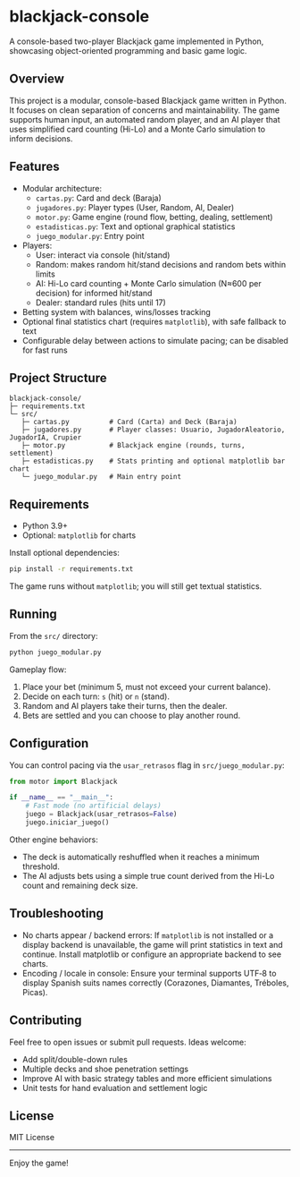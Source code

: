 # blackjack-console
A console-based two-player Blackjack game implemented in Python, showcasing object-oriented programming and basic game logic.

## Overview
This project is a modular, console-based Blackjack game written in Python. It focuses on clean separation of concerns and maintainability. The game supports human input, an automated random player, and an AI player that uses simplified card counting (Hi-Lo) and a Monte Carlo simulation to inform decisions.

## Features
- Modular architecture:
  - `cartas.py`: Card and deck (Baraja)
  - `jugadores.py`: Player types (User, Random, AI, Dealer)
  - `motor.py`: Game engine (round flow, betting, dealing, settlement)
  - `estadisticas.py`: Text and optional graphical statistics
  - `juego_modular.py`: Entry point
- Players:
  - User: interact via console (hit/stand)
  - Random: makes random hit/stand decisions and random bets within limits
  - AI: Hi-Lo card counting + Monte Carlo simulation (N≈600 per decision) for informed hit/stand
  - Dealer: standard rules (hits until 17)
- Betting system with balances, wins/losses tracking
- Optional final statistics chart (requires `matplotlib`), with safe fallback to text
- Configurable delay between actions to simulate pacing; can be disabled for fast runs

## Project Structure
```
blackjack-console/
├─ requirements.txt
└─ src/
   ├─ cartas.py          # Card (Carta) and Deck (Baraja)
   ├─ jugadores.py       # Player classes: Usuario, JugadorAleatorio, JugadorIA, Crupier
   ├─ motor.py           # Blackjack engine (rounds, turns, settlement)
   ├─ estadisticas.py    # Stats printing and optional matplotlib bar chart
   └─ juego_modular.py   # Main entry point
```

## Requirements
- Python 3.9+
- Optional: `matplotlib` for charts

Install optional dependencies:
```bash
pip install -r requirements.txt
```

The game runs without `matplotlib`; you will still get textual statistics.

## Running
From the `src/` directory:
```bash
python juego_modular.py
```

Gameplay flow:
1. Place your bet (minimum 5, must not exceed your current balance).
2. Decide on each turn: `s` (hit) or `n` (stand).
3. Random and AI players take their turns, then the dealer.
4. Bets are settled and you can choose to play another round.

## Configuration
You can control pacing via the `usar_retrasos` flag in `src/juego_modular.py`:
```python
from motor import Blackjack

if __name__ == "__main__":
    # Fast mode (no artificial delays)
    juego = Blackjack(usar_retrasos=False)
    juego.iniciar_juego()
```

Other engine behaviors:
- The deck is automatically reshuffled when it reaches a minimum threshold.
- The AI adjusts bets using a simple true count derived from the Hi-Lo count and remaining deck size.

## Troubleshooting
- No charts appear / backend errors: If `matplotlib` is not installed or a display backend is unavailable, the game will print statistics in text and continue. Install matplotlib or configure an appropriate backend to see charts.
- Encoding / locale in console: Ensure your terminal supports UTF‑8 to display Spanish suits names correctly (Corazones, Diamantes, Tréboles, Picas).

## Contributing
Feel free to open issues or submit pull requests. Ideas welcome:
- Add split/double-down rules
- Multiple decks and shoe penetration settings
- Improve AI with basic strategy tables and more efficient simulations
- Unit tests for hand evaluation and settlement logic

## License
MIT License

---
Enjoy the game!
